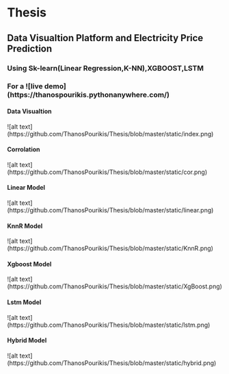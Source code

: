 # Thesis
<h2>Data Visualtion Platform and Electricity Price Prediction</h2>
<h3>Using Sk-learn(Linear Regression,K-NN),XGBOOST,LSTM</h3>
<h3>For a ![live demo](https://thanospourikis.pythonanywhere.com/)</h3>

<h4>Data Visualtion</h4>
![alt text](https://github.com/ThanosPourikis/Thesis/blob/master/static/index.png)
<h4>Corrolation</h4>
![alt text](https://github.com/ThanosPourikis/Thesis/blob/master/static/cor.png)
<h4>Linear Model</h4>
![alt text](https://github.com/ThanosPourikis/Thesis/blob/master/static/linear.png)
<h4>KnnR Model</h4>
![alt text](https://github.com/ThanosPourikis/Thesis/blob/master/static/KnnR.png)
<h4>Xgboost Model</h4>
![alt text](https://github.com/ThanosPourikis/Thesis/blob/master/static/XgBoost.png)
<h4>Lstm Model</h4>
![alt text](https://github.com/ThanosPourikis/Thesis/blob/master/static/lstm.png)
<h4>Hybrid Model</h4>
![alt text](https://github.com/ThanosPourikis/Thesis/blob/master/static/hybrid.png)
